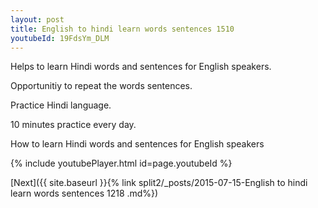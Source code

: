 ```yaml
---
layout: post
title: English to hindi learn words sentences 1510 
youtubeId: 19FdsYm_DLM
---
```

 
 
Helps to learn Hindi words and sentences for English speakers.

Opportunitiy to repeat the words sentences. 

Practice Hindi language. 
 
10 minutes practice every day. 
 
How to learn Hindi words and sentences for English speakers 
 
{% include youtubePlayer.html id=page.youtubeId %}
 
 
[Next]({{ site.baseurl }}{% link  split2/_posts/2015-07-15-English to hindi learn words sentences 1218 .md%})
 

